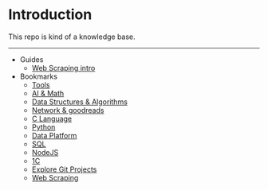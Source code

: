 # Introduction

This repo is kind of a knowledge base.

---

* Guides
  * [Web Scraping intro](./guides/web-scraping-intro.md)
* Bookmarks
  * [Tools](./bookmarks/README.md#tools)
  * [AI & Math](./bookmarks/README.md#ai-math)
  * [Data Structures & Algorithms](./bookmarks/README.md#data-structures--algorithms)
  * [Network & goodreads](./bookmarks/README.md#networkgoodreads)
  * [C Language](./bookmarks/README.md#c-language)
  * [Python](./bookmarks/README.md#python)
  * [Data Platform](./bookmarks/README.md#data-platform)
  * [SQL](./bookmarks/README.md#sql)
  * [NodeJS](./bookmarks/README.md#nodejs)
  * [1C](./bookmarks/README.md#1c)
  * [Explore Git Projects](./bookmarks/README.md#explore-git-projects)
  * [Web Scraping](./bookmarks/README.md#web-scraping)
